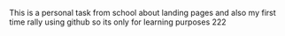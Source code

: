 This is a personal task from school about landing pages
and also my first time rally using github so its only for learning purposes 222
